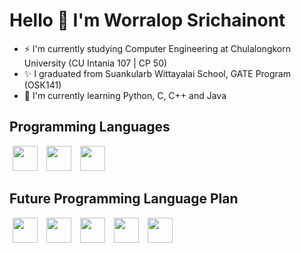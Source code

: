 # Hello 👋 I'm Worralop Srichainont
- ⚡ I'm currently studying Computer Engineering at Chulalongkorn University (CU Intania 107 | CP 50)
- ✨ I graduated from Suankularb Wittayalai School, GATE Program (OSK141)
- 🌱 I'm currently learning Python, C, C++ and Java

## Programming Languages
<img src = "https://raw.githubusercontent.com/get-icon/geticon/master/icons/c.svg" width="40" hspace="5"> <img src = "https://raw.githubusercontent.com/get-icon/geticon/master/icons/c-plusplus.svg" width="40" hspace="5"> <img src = "https://raw.githubusercontent.com/get-icon/geticon/master/icons/python.svg" width="40" hspace="5">

## Future Programming Language Plan
<img src = "https://raw.githubusercontent.com/get-icon/geticon/master/icons/javascript.svg" width="40" hspace="5"> <img src = "https://raw.githubusercontent.com/get-icon/geticon/master/icons/css-3.svg" width="40" hspace="5"> <img src = "https://raw.githubusercontent.com/get-icon/geticon/master/icons/html-5.svg" width="40" hspace="5"> <img src = "https://raw.githubusercontent.com/get-icon/geticon/master/icons/java.svg" width="40" hspace="5"> <img src = "https://raw.githubusercontent.com/get-icon/geticon/master/icons/c-sharp.svg" width="40" hspace="5">
